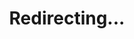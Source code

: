 ---
title: Redirecting...
layout: redirect
sitemap: false
permalink: /participants/Canada
redirect_to: /participants/CAN/
---